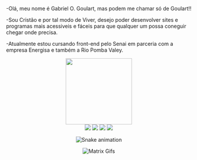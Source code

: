 -Olá, meu nome é Gabriel O. Goulart, mas podem me chamar só  de Goulart!!

-Sou Cristão e por tal modo de Viver, desejo poder desenvolver sites e programas mais acessiveis e fáceis para que qualquer um possa coneguir chegar onde precisa.

-Atualmente estou cursando front-end pelo Senai em parceria com a empresa Energisa e também a Rio Pomba Valey.

<div align="center">
  <a href="https://github.com/rafaballerini">
  <img height="180em" src="https://github-readme-stats.vercel.app/api?username=GabrielGoulart0703&show_icons=true&theme=dark&include_all_commits=true&count_private=true"/>

 
<div> 
   <a href="https://www.instagram.com/blessed_son_king/" target="_blank"><img src="https://img.shields.io/badge/-Instagram-%23E4405F?style=for-the-badge&logo=instagram&logoColor=white" target="_blank"></a>
  <a href="mailto:ggoulart793@gmail.com"><img src="https://img.shields.io/badge/-Gmail-%23333?style=for-the-badge&logo=gmail&logoColor=white" target="_blank"></a>
  <a href="https://web.whatsapp.com/"><img src="https://img.shields.io/badge/WhatsApp-25D366?style=for-the-badge&logo=whatsapp&logoColor=white"
  target="_blank"></a>
<a href="https://app.slack.com/client/T03PJSEPYBH/C03PZCR6G8K"><img src="https://img.shields.io/badge/Slack-4A154B?style=for-the-badge&logo=slack&logoColor=white" target="_blank"></a>

![Snake animation](https://github.com/GabrielGoulart0703/GabrielGoulart0703/blob/output/github-contribution-grid-snake.svg)
 
</div>

 
![Matrix Gifs](https://user-images.githubusercontent.com/108497242/179626683-844f4869-d1af-49fd-a29c-749057527117.gif)
